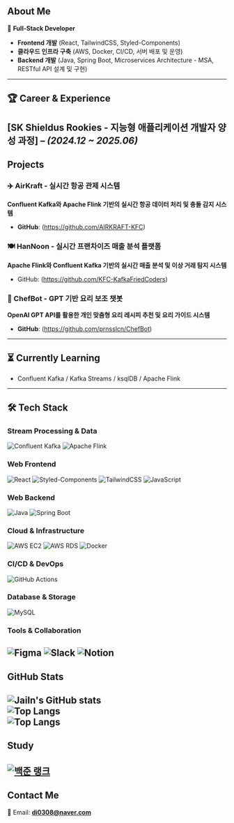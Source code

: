 ## About Me
🔹 **Full-Stack Developer**  
- **Frontend 개발** (React, TailwindCSS, Styled-Components)  
- **클라우드 인프라 구축** (AWS, Docker, CI/CD, 서버 배포 및 운영)  
- **Backend 개발** (Java, Spring Boot, Microservices Architecture - MSA, RESTful API 설계 및 구현)  
---
## 🏆 Career & Experience  
**[SK Shieldus Rookies - 지능형 애플리케이션 개발자 양성 과정]** – *(2024.12 ~ 2025.06)*  
---
## Projects
### ✈️ AirKraft - 실시간 항공 관제 시스템
**Confluent Kafka와 Apache Flink 기반의 실시간 항공 데이터 처리 및 충돌 감지 시스템**
- **GitHub**: (https://github.com/AIRKRAFT-KFC)
### 🍽️ HanNoon - 실시간 프랜차이즈 매출 분석 플랫폼  
**Apache Flink와 Confluent Kafka 기반의 실시간 매출 분석 및 이상 거래 탐지 시스템**
- GitHub: (https://github.com/KFC-KafkaFriedCoders)
### 🍳 ChefBot - GPT 기반 요리 보조 챗봇
**OpenAI GPT API를 활용한 개인 맞춤형 요리 레시피 추천 및 요리 가이드 시스템**
- **GitHub**: (https://github.com/prnsslcn/ChefBot)
---
## ⏳ Currently Learning
- Confluent Kafka / Kafka Streams / ksqlDB / Apache Flink
---
## 🛠 Tech Stack  
### Stream Processing & Data
![Confluent Kafka](https://img.shields.io/badge/Confluent%20Kafka-231F20?style=flat-square&logo=apache-kafka&logoColor=white)  ![Apache Flink](https://img.shields.io/badge/Apache%20Flink-E6526F?style=flat-square&logo=apache-flink&logoColor=white)
### Web Frontend  
![React](https://img.shields.io/badge/React-61DAFB?style=flat-square&logo=react&logoColor=white)  ![Styled-Components](https://img.shields.io/badge/Styled--Components-DB7093?style=flat-square&logo=styled-components&logoColor=white)  ![TailwindCSS](https://img.shields.io/badge/TailwindCSS-06B6D4?style=flat-square&logo=tailwindcss&logoColor=white)  ![JavaScript](https://img.shields.io/badge/JavaScript-F7DF1E?style=flat-square&logo=javascript&logoColor=black)  
### Web Backend  
![Java](https://img.shields.io/badge/Java-007396?style=flat-square&logo=java&logoColor=white)  ![Spring Boot](https://img.shields.io/badge/SpringBoot-6DB33F?style=flat-square&logo=springboot&logoColor=white)
### Cloud & Infrastructure
![AWS EC2](https://img.shields.io/badge/AWS%20EC2-FF9900?style=flat-square&logo=amazonec2&logoColor=white)  ![AWS RDS](https://img.shields.io/badge/AWS%20RDS-527FFF?style=flat-square&logo=amazonrds&logoColor=white)  ![Docker](https://img.shields.io/badge/Docker-2496ED?style=flat-square&logo=docker&logoColor=white)
### CI/CD & DevOps
![GitHub Actions](https://img.shields.io/badge/GitHub_Actions-2088FF?style=flat-square&logo=github-actions&logoColor=white)  
### Database & Storage
![MySQL](https://img.shields.io/badge/MySQL-4479A1?style=flat-square&logo=mysql&logoColor=white)
### Tools & Collaboration
![Figma](https://img.shields.io/badge/Figma-F24E1E?style=flat-square&logo=figma&logoColor=white)  ![Slack](https://img.shields.io/badge/Slack-4A154B?style=flat-square&logo=slack&logoColor=white)  ![Notion](https://img.shields.io/badge/Notion-000000?style=flat-square&logo=notion&logoColor=white)  
---
## GitHub Stats  
![JaiIn's GitHub stats](https://github-readme-stats.vercel.app/api?username=JaiIn&show_icons=true&count_private=true&hide_title=true&hide=prs&theme=radical)  
![Top Langs](https://github-readme-stats.vercel.app/api/top-langs/?username=JaiIn&layout=compact&theme=radical)  
![Top Langs](https://github-readme-streak-stats.herokuapp.com/?user=JaiIn&theme=tokyonight)
---
## Study  
[![백준 랭크](http://mazassumnida.wtf/api/v2/generate_badge?boj=di0308)](https://solved.ac/di0308)
---
## Contact Me  
📧 Email: **di0308@naver.com**
